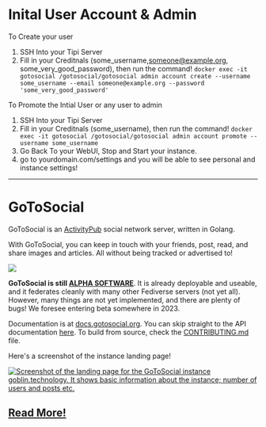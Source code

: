 # Inital User Account & Admin

To Create your user 
1. SSH Into your Tipi Server
2. Fill in your Creditnals (some_username,someone@example.org, some_very_good_password), then run the command! `docker exec -it gotosocial /gotosocial/gotosocial admin account create --username some_username --email someone@example.org --password 'some_very_good_password' `

To Promote the Intial User or any user to admin

1. SSH Into your Tipi Server
2. Fill in your Creditnals (some_username), then run the command! `docker exec -it gotosocial /gotosocial/gotosocial admin account promote --username some_username`
3. Go Back To your WebUI, Stop and Start your instance.
4. go to yourdomain.com/settings and you will be able to see personal and instance settings!


---

# GoToSocial

GoToSocial is an [ActivityPub](https://activitypub.rocks/) social network server, written in Golang.

With GoToSocial, you can keep in touch with your friends, post, read, and share images and articles. All without being tracked or advertised to!

[![](https://github.com/superseriousbusiness/gotosocial/raw/main/docs/assets/sloth.png)](https://github.com/superseriousbusiness/gotosocial/blob/main/docs/assets/sloth.png)

**GoToSocial is still [ALPHA SOFTWARE](https://en.wikipedia.org/wiki/Software_release_life_cycle#Alpha)**. It is already deployable and useable, and it federates cleanly with many other Fediverse servers (not yet all). However, many things are not yet implemented, and there are plenty of bugs! We foresee entering beta somewhere in 2023.

Documentation is at [docs.gotosocial.org](https://docs.gotosocial.org). You can skip straight to the API documentation [here](https://docs.gotosocial.org/en/latest/api/swagger/). To build from source, check the [CONTRIBUTING.md](https://github.com/superseriousbusiness/gotosocial/blob/main/CONTRIBUTING.md) file.

Here's a screenshot of the instance landing page!

[![Screenshot of the landing page for the GoToSocial instance goblin.technology. It shows basic information about the instance; number of users and posts etc.](https://github.com/superseriousbusiness/gotosocial/raw/main/docs/assets/instancesplash.png)](https://github.com/superseriousbusiness/gotosocial/blob/main/docs/assets/instancesplash.png)

## [Read More!](https://github.com/superseriousbusiness/gotosocial#table-of-contents-)